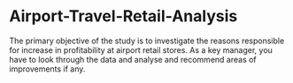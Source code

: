 # Airport-Travel-Retail-Analysis
The primary objective of the study is to investigate the reasons responsible for increase in profitability at airport retail stores. As a key manager, you have to look through the data and analyse and recommend areas of improvements if any. 
